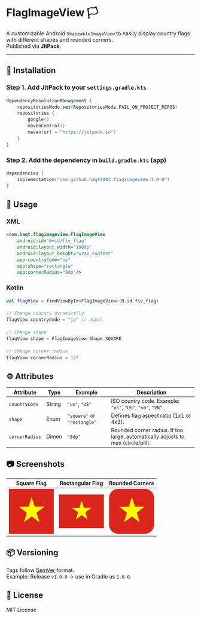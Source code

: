 # FlagImageView 🏳️

A customizable Android `ShapeableImageView` to easily display country flags with different shapes and rounded corners.  
Published via **JitPack**.

---

## 🚀 Installation

### Step 1. Add JitPack to your `settings.gradle.kts`
```kotlin
dependencyResolutionManagement {
    repositoriesMode.set(RepositoriesMode.FAIL_ON_PROJECT_REPOS)
    repositories {
        google()
        mavenCentral()
        maven(url = "https://jitpack.io")
    }
}
```

### Step 2. Add the dependency in `build.gradle.kts` (app)
```kotlin
dependencies {
    implementation("com.github.haqt2003:flagimageview:1.0.0")
}
```

## 🎨 Usage

### XML
```xml
<com.haqt.flagimageview.FlagImageView
    android:id="@+id/fiv_flag"
    android:layout_width="100dp"
    android:layout_height="wrap_content"
    app:countryCode="us"
    app:shape="rectangle"
    app:cornerRadius="8dp"/>
```

### Kotlin
```kotlin
val flagView = findViewById<FlagImageView>(R.id.fiv_flag)

// Change country dynamically
flagView.countryCode = "jp" // Japan

// Change shape
flagView.shape = FlagImageView.Shape.SQUARE

// Change corner radius
flagView.cornerRadius = 12f
```

## ⚙️ Attributes

| Attribute      | Type   | Example             | Description                                                                 |
|----------------|--------|---------------------|-----------------------------------------------------------------------------|
| `countryCode`  | String | `"us"`, `"US"`      | ISO country code. Example: `"us"`, `"US"`, `"vn"`, `"VN"`.                  |
| `shape`        | Enum   | `"square"` or `"rectangle"` | Defines flag aspect ratio (1x1 or 4x3).                             |
| `cornerRadius` | Dimen  | `"8dp"`             | Rounded corner radius. If too large, automatically adjusts to max (circle/pill). |

## 📷 Screenshots

| Square Flag | Rectangular Flag | Rounded Corners |
|-------------|------------------|------------------|
| <img src="screenshots/square_flag.png?v=2" width="120"> | <img src="screenshots/rectangular_flag.png?v=2" width="120"> | <img src="screenshots/rounded_flag.png?v=2" width="120"> |

## 📦 Versioning

Tags follow [SemVer](https://semver.org/) format.  
Example: Release `v1.0.0` → use in Gradle as `1.0.0`.

## 📜 License

MIT License
